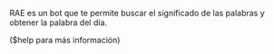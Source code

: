 RAE es un bot que te permite buscar el significado de las palabras y obtener la palabra del día.


($help para más información)
